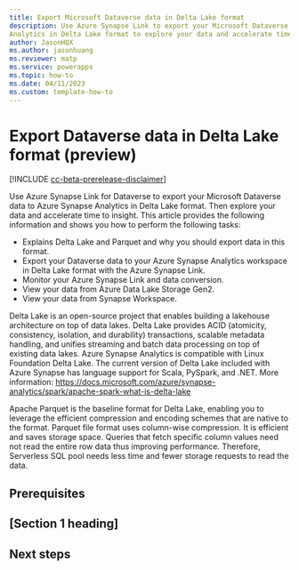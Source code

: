 ```yaml
---
title: Export Microsoft Dataverse data in Delta Lake format
description: Use Azure Synapse Link to export your Microsoft Dataverse data to Azure Synapse
Analytics in Delta Lake format to explore your data and accelerate time to insight.
author: JasonHQX
ms.author: jasonhuang
ms.reviewer: matp
ms.service: powerapps
ms.topic: how-to
ms.date: 04/11/2023
ms.custom: template-how-to
---
```

# Export Dataverse data in Delta Lake format (preview)

[!INCLUDE [cc-beta-prerelease-disclaimer](../../../../../../repos/powerapps-docs-pr/powerapps-docs/includes/cc-beta-prerelease-disclaimer.md)]

Use Azure Synapse Link for Dataverse to export your Microsoft Dataverse data to Azure Synapse
Analytics in Delta Lake format. Then explore your data and accelerate time to insight. This article
provides the following information and shows you how to perform the following tasks:

- Explains Delta Lake and Parquet and why you should export data in this format.
- Export your Dataverse data to your Azure Synapse Analytics workspace in Delta Lake format with the Azure Synapse Link.
- Monitor your Azure Synapse Link and data conversion.
- View your data from Azure Data Lake Storage Gen2.
- View your data from Synapse Workspace.

Delta Lake is an open-source project that enables building a lakehouse architecture on top of data lakes. Delta Lake provides ACID (atomicity, consistency, isolation, and durability) transactions, scalable metadata handling, and unifies streaming and batch data processing on top of existing data lakes. Azure Synapse Analytics is compatible with Linux Foundation Delta Lake. The current version of Delta Lake included with Azure Synapse has language support for Scala, PySpark, and .NET. More information:
https://docs.microsoft.com/azure/synapse-analytics/spark/apache-spark-what-is-delta-lake

Apache Parquet is the baseline format for Delta Lake, enabling you to leverage the efficient compression and encoding schemes that are native to the format. Parquet file format uses column-wise compression. It is efficient and saves storage space. Queries that fetch specific column values need not read the entire row data thus improving performance. Therefore, Serverless SQL pool needs less time and fewer storage requests to read the data.

## Prerequisites



## [Section 1 heading]

## Next steps
